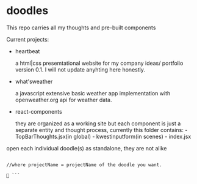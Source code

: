 # doodles

This repo carries all my thoughts and pre-built components

Current projects:
- heartbeat

    a html|css presemtational website for my company ideas/ portfolio version 0.1.
    I will not update anyhting here honestly.
- what'sweather

    a javascript extensive basic weather app implementation with openweather.org api for weather data.
- react-components 

    they are organized as a working site but each component is just a separate entity and thought process, currently this folder contains:
        - TopBarThoughts.jsx(in global)
        - kwestinputform(in scenes)
            - index.jsx

open each individual doodle(s) as standalone, they are not alike

```cd "projectName" 

//where projectName = projectName of the doodle you want.

🫡 ```
